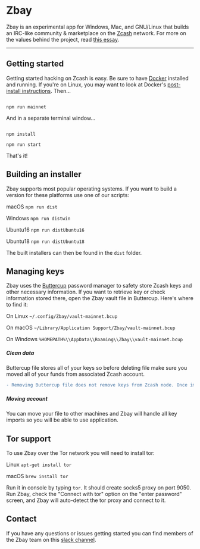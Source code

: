 # Zbay

  

Zbay is an experimental app for Windows, Mac, and GNU/Linux that builds an IRC-like community & marketplace on the [Zcash](https://z.cash) network. For more on the values behind the project, read [this essay](https://zbay.app/#why).

  

----

## Getting started

  

Getting started hacking on Zcash is easy. Be sure to have [Docker](https://docker.com) installed and running. If you're on Linux, you may want to look at Docker's [post-install instructions](https://docs.docker.com/engine/install/linux-postinstall/). Then...

  

```

npm run mainnet

```

And in a separate terminal window...

```

npm install

npm run start

```

That's it!  

## Building an installer

  

Zbay supports most popular operating systems. If you want to build a version for these platforms use one of our scripts:

  

macOS ```npm run dist```

Windows ```npm run distwin```

Ubuntu16 ```npm run distUbuntu16```

Ubuntu18 ```npm run distUbuntu18```

  

The built installers can then be found in the `dist` folder.

  

## Managing keys

  

Zbay uses the [Buttercup](https://buttercup.pw/) password manager to safety store Zcash keys and other necessary information. If you want to retrieve key or check information stored there, open the Zbay vault file in Buttercup. Here's where to find it:

  

On Linux ```~/.config/Zbay/vault-mainnet.bcup```

On macOS ```~/Library/Application Support/Zbay/vault-mainnet.bcup```

On Windows ```%HOMEPATH%\\AppData\\Roaming\\Zbay\\vault-mainnet.bcup```

##### Clean data
Buttercup file stores all of your keys so before deleting file make sure you moved all of your funds from associated Zcash account. 
```diff
- Removing Buttercup file does not remove keys from Zcash node. Once imported keys are stored forever.
```
##### Moving account
You can move your file to other machines and Zbay will handle all key imports so you will be able to use application. 


## Tor support

  

To use Zbay over the Tor network you will need to install tor:

  

Linux ```apt-get install tor```

macOS ```brew install tor```

  

Run it in console by typing ```tor```. It should create socks5 proxy on port 9050. Run Zbay, check the "Connect with tor" option on the "enter password" screen, and Zbay will auto-detect the tor proxy and connect to it.

## Contact
If you have any questions or issues getting started you can find members of the Zbay team on this [slack channel](https://join.slack.com/t/zbay/shared_invite/enQtOTE5MTI3OTA1NjE3LTViMWQyMzNkNmViMTZhZmEzYmZhMjg1YTYzNDQ5MmQ2NzU1NDc4ZWY1ZDQ1NjkwNjgwN2NiYmIzZTA2YTJiMDA).
